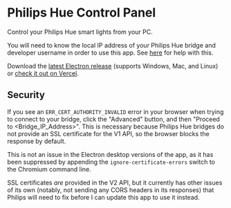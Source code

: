 # Philips Hue Control Panel

Control your Philips Hue smart lights from your PC.

You will need to know the local IP address of your Philips Hue bridge and developer username in order to use this app. See [here](https://developers.meethue.com/develop/get-started) for help with this.

Download the [latest Electron release](https://github.com/cdleveille/phue/releases/latest) (supports Windows, Mac, and Linux) or [check it out on Vercel](https://phue.vercel.app/).

## Security

If you see an `ERR_CERT_AUTHORITY_INVALID` error in your browser when trying to connect to your bridge, click the "Advanced" button, and then "Proceed to <Bridge_IP_Address>". This is necessary because Philips Hue bridges do not provide an SSL certificate for the V1 API, so the browser blocks the response by default.

This is not an issue in the Electron desktop versions of the app, as it has been suppressed by appending the `ignore-certificate-errors` switch to the Chromium command line.

SSL certificates *are* provided in the V2 API, but it currently has other issues of its own (notably, not sending any CORS headers in its responses) that Philips will need to fix before I can update this app to use it instead.
